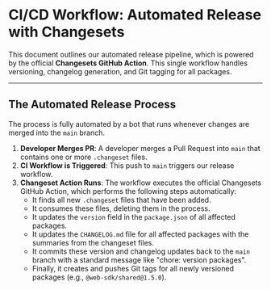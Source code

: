 # CI/CD Workflow: Automated Release with Changesets

This document outlines our automated release pipeline, which is powered by the official **Changesets GitHub Action**. This single workflow handles versioning, changelog generation, and Git tagging for all packages.

---

## The Automated Release Process

The process is fully automated by a bot that runs whenever changes are merged into the `main` branch.

1.  **Developer Merges PR**: A developer merges a Pull Request into `main` that contains one or more `.changeset` files.
2.  **CI Workflow is Triggered**: This push to `main` triggers our release workflow.
3.  **Changeset Action Runs**: The workflow executes the official Changesets GitHub Action, which performs the following steps automatically:
    * It finds all new `.changeset` files that have been added.
    * It consumes these files, deleting them in the process.
    * It updates the `version` field in the `package.json` of all affected packages.
    * It updates the `CHANGELOG.md` file for all affected packages with the summaries from the changeset files.
    * It commits these version and changelog updates back to the `main` branch with a standard message like "chore: version packages".
    * Finally, it creates and pushes Git tags for all newly versioned packages (e.g., `@web-sdk/shared@1.5.0`).
